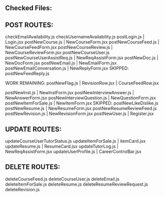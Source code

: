 Checked Files:
-------------------------------------------------------

POST ROUTES:
-------------------------------------------------------
checkEmailAvailability.js
checkUsernameAvailability.js
postLogin.js | Login.jsx
postNewCourse.js | NewCourseForm.jsx
postNewCourseFeed.js | NewCourseFeedForm.jsx
postNewCourseReview.js | NewCourseReviewForm.jsx
postNewCourseUser.js
postNewCourseUserAssistReq.js | NewReqAssistForm.jsx
postNewDoc.js | NewDocForm.jsx
postNewEmail.js | NewEmailForm.jsx
postNewEmailConversation.js | NewReplyForm.jsx
SKIPPED: postNewFeedReply.js

WORK REMAINING: postNewFlag.js | RevisionRow.jsx | CourseFeedRow.jsx

postNewInst.js | NewInstForm.jsx
postNewInterviewAnswer.js | NewAnswerForm.jsx
posNewInterviewQuestion.js | NewQuestionForm.jsx
postNewItemForSale.js | NewItemForm.jsx
SKIPPED: postNewLikeDislike.js
postNewResume.js | NewResumeForm.jsx
postNewResumeReviewFeed.js
postNewRevision.js | NewRevisionForm.jsx
postNewUser.js | Register.jsx

UPDATE ROUTES:
-------------------------------------------------------
updateCourseUserTutorStatus.js
updateItemForSale.js | itemCard.jsx
updateResume.js | ResumeCard.jsx
updateTutorLog.js | NewReqAssistForm.jsx
updateUserProfile.js | CareerControlBar.jsx

DELETE ROUTES:
-------------------------------------------------------
deleteCourseFeed.js
deleteCourseUser.js
deleteEmail.js
deleteItemForSale.js
deleteResume.js
deleteResumeReviewRequest.js
deleteRevision.js
